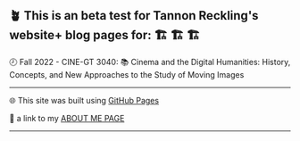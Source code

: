 
:potted_plant: This is an beta test for Tannon Reckling's website+ blog pages for:
:building_construction: :building_construction: :building_construction:
------

:clock8: Fall 2022 - CINE-GT 3040: :books:
Cinema and the Digital Humanities: History, Concepts, and New Approaches to the Study of Moving Images


--------

:globe_with_meridians: This site was built using [GitHub Pages](https://pages.github.com/)

:unicorn: a link to my [ABOUT ME PAGE](https://github.com/foreclosedgaybar/foreclosedgaybar.github.io/blob/aa9988fcc11d1cc68c57f490387d5b4045916577/AboutMe)


-------
